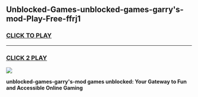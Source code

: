 
## Unblocked-Games-unblocked-games-garry's-mod-Play-Free-ffrj1
<h3>
<a href="https://premium76.site?title=unblocked-games-garry's-mod&ref=09A">CLICK TO PLAY</a></h3>
<hr>

<h3>
<a href="https://premium76.site?title=unblocked-games-garry's-mod&ref=09A">CLICK 2 PLAY</a>
  
</h3>

<a href="https://premium76.site?title=unblocked-games-garry's-mod&ref=09A"><img src="https://clearcache.store/games.png"></a>


**unblocked-games-garry's-mod games unblocked: Your Gateway to Fun and Accessible Online Gaming**
